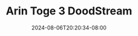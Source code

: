 --- 
title: "Arin Toge 3  DoodStream"
description: "streaming bokeh Arin Toge 3  DoodStream terbaru full vidio  "
date: 2024-08-06T20:20:34-08:00
file_code: "h6h66xtcifvw"
draft: false
cover: "4477j849ohkz74zg.jpg"
tags: ["Arin", "Toge", "DoodStream", "bokep-indo", "bokep-viral", "bokep-ig"]
length: 219
fld_id: "1482785"
foldername: "Arin super toge"
categories: ["Arin super toge"]
views: 0
---